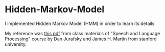 # Hidden-Markov-Model
I implemented Hidden Markov Model (HMM) in order to learn its details 

My reference was [this pdf](https://web.stanford.edu/~jurafsky/slp3/A.pdf) from class materials of "Speech and Language Processing" course by Dan Jurafsky and James H. Martin from stanford university. 
